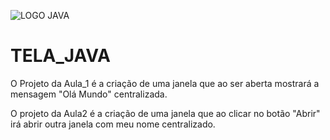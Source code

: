 ![LOGO JAVA](https://blog.geekhunter.com.br/wp-content/uploads/2020/07/pngwing.com_.png.webp)

# TELA_JAVA
  O Projeto da Aula_1 é a criação de uma janela que ao ser aberta mostrará a mensagem "Olá Mundo" centralizada.

  O projeto da Aula2 é a criação de uma janela que ao clicar no botão "Abrir" irá abrir outra janela com meu nome centralizado.
